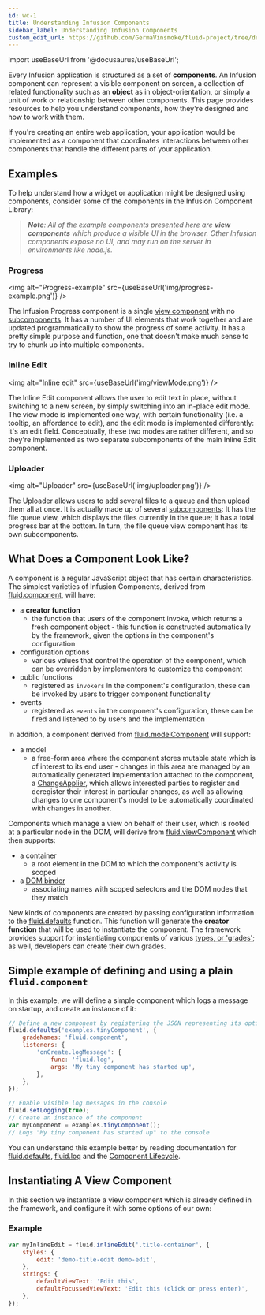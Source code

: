```yaml
---
id: wc-1
title: Understanding Infusion Components
sidebar_label: Understanding Infusion Components
custom_edit_url: https://github.com/GermaVinsmoke/fluid-project/tree/dev0.1/docs/wc-1.md
---
```


import useBaseUrl from '@docusaurus/useBaseUrl';

Every Infusion application is structured as a set of **components**. An Infusion component can represent a visible component on screen, a collection of related functionality such as an **object** as in object-orientation, or simply a unit of work or relationship between other components. This page provides resources to help you understand components, how they're designed and how to work with them.

If you're creating an entire web application, your application would be implemented as a component that coordinates interactions between other components that handle the different parts of your application.

## Examples

To help understand how a widget or application might be designed using components, consider some of the components in the Infusion Component Library:

> <i><b>Note</b>: All of the example components presented here are <b>view components</b> which produce a visible UI in the browser. Other Infusion components expose no UI, and may run on the server in environments like node.js.</i>

### Progress

<img alt="Progress-example" src={useBaseUrl('img/progress-example.png')} />

The Infusion Progress component is a single [view component](#) with no [subcomponents](#). It has a number of UI elements that work together and are updated programmatically to show the progress of some activity. It has a pretty simple purpose and function, one that doesn't make much sense to try to chunk up into multiple components.

### Inline Edit

<img alt="Inline edit" src={useBaseUrl('img/viewMode.png')} />

The Inline Edit component allows the user to edit text in place, without switching to a new screen, by simply switching into an in-place edit mode. The view mode is implemented one way, with certain functionality (i.e. a tooltip, an affordance to edit), and the edit mode is implemented differently: it's an edit field. Conceptually, these two modes are rather different, and so they're implemented as two separate subcomponents of the main Inline Edit component.

### Uploader

<img alt="Uploader" src={useBaseUrl('img/uploader.png')} />

The Uploader allows users to add several files to a queue and then upload them all at once. It is actually made up of several [subcomponents](#): It has the file queue view, which displays the files currently in the queue; it has a total progress bar at the bottom. In turn, the file queue view component has its own subcomponents.

## What Does a Component Look Like?

A component is a regular JavaScript object that has certain characteristics. The simplest varieties of Infusion Components, derived from [fluid.component](#), will have:

- a **creator function**
  - the function that users of the component invoke, which returns a fresh component object - this function is constructed automatically by the framework, given the options in the component's configuration
- configuration options
  - various values that control the operation of the component, which can be overridden by implementors to customize the component
- public functions
  - registered as `invokers` in the component's configuration, these can be invoked by users to trigger component functionality
- events
  - registered as `events` in the component's configuration, these can be fired and listened to by users and the implementation

In addition, a component derived from [fluid.modelComponent](#) will support:

- a model
  - a free-form area where the component stores mutable state which is of interest to its end user - changes in this area are managed by an automatically generated implementation attached to the component, a [ChangeApplier](#), which allows interested parties to register and deregister their interest in particular changes, as well as allowing changes to one component's model to be automatically coordinated with changes in another.

Components which manage a view on behalf of their user, which is rooted at a particular node in the DOM, will derive from [fluid.viewComponent](#) which then supports:

- a container
  - a root element in the DOM to which the component's activity is scoped
- a [DOM binder](#)
  - associating names with scoped selectors and the DOM nodes that they match

New kinds of components are created by passing configuration information to the [fluid.defaults]() function. This function will generate the **creator function** that will be used to instantiate the component. The framework provides support for instantiating components of various [types, or 'grades'](); as well, developers can create their own grades.

## Simple example of defining and using a plain `fluid.component`

In this example, we will define a simple component which logs a message on startup, and create an instance of it:

```javascript
// Define a new component by registering the JSON representing its options with fluid.defaults
fluid.defaults('examples.tinyComponent', {
	gradeNames: 'fluid.component',
	listeners: {
		'onCreate.logMessage': {
			func: 'fluid.log',
			args: 'My tiny component has started up',
		},
	},
});

// Enable visible log messages in the console
fluid.setLogging(true);
// Create an instance of the component
var myComponent = examples.tinyComponent();
// Logs "My tiny component has started up" to the console
```

You can understand this example better by reading documentation for [fluid.defaults](#), [fluid.log](#) and the [Component Lifecycle](#).

## Instantiating A View Component

In this section we instantiate a view component which is already defined in the framework, and configure it with some options of our own:

### Example

```javascript
var myInlineEdit = fluid.inlineEdit('.title-container', {
	styles: {
		edit: 'demo-title-edit demo-edit',
	},
	strings: {
		defaultViewText: 'Edit this',
		defaultFocussedViewText: 'Edit this (click or press enter)',
	},
});
```
